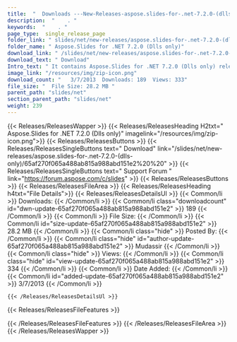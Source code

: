 ```yaml
---
title:  "  Downloads ---New-Releases-aspose.slides-for-.net-7.2.0-(dlls-only) . " 
description:  "    . " 
keywords:  "    . " 
page_type:  single_release_page
folder_link: " slides/net/new-releases/aspose.slides-for-.net-7.2.0-(dlls-only)/"
folder_name: " Aspose.Slides for .NET 7.2.0 (Dlls only)"
download_link: " /slides/net/new-releases/aspose.slides-for-.net-7.2.0-(dlls-only)/65af270f065a488ab815a988abd151e2"
download_text: " Download"
Intro_text: " It contains Aspose.Slides for .NET 7.2.0 (Dlls only) release."
image_link: "/resources/img/zip-icon.png"
download_count: "   3/7/2013  Downloads: 189  Views: 333"
file_size: "  File Size: 28.2 MB "
parent_path: "slides/net"
section_parent_path: "slides/net"
weight: 239 
---
```


{{< Releases/ReleasesWapper >}}
  {{< Releases/ReleasesHeading H2txt=" Aspose.Slides for .NET 7.2.0 (Dlls only)" imagelink="/resources/img/zip-icon.png">}}
  {{< Releases/ReleasesButtons >}}
    {{< Releases/ReleasesSingleButtons text=" Download" link="/slides/net/new-releases/aspose.slides-for-.net-7.2.0-(dlls-only)/65af270f065a488ab815a988abd151e2%20%20" >}}
    {{< Releases/ReleasesSingleButtons text=" Support Forum " link="https://forum.aspose.com/c/slides" >}}
  {{< Releases/ReleasesButtons >}}
  {{< Releases/ReleasesFileArea >}}
    {{< Releases/ReleasesHeading h4txt="File Details">}}
    {{< Releases/ReleasesDetailsUl >}}
            {{< Common/li  >}} Downloads: {{< /Common/li >}} 
      {{< Common/li class="downloadcount" id="dwn-update-65af270f065a488ab815a988abd151e2" >}} 189 {{< /Common/li >}} 
      {{< Common/li  >}} File Size: {{< /Common/li >}} 
      {{< Common/li id="size-update-65af270f065a488ab815a988abd151e2" >}} 28.2 MB {{< /Common/li >}} 
      {{< Common/li  class="hide" >}} Posted By: {{< /Common/li >}} 
      {{< Common/li class="hide" id="author-update-65af270f065a488ab815a988abd151e2" >}} Mudassir {{< /Common/li >}} 
      {{< Common/li class="hide"  >}} Views: {{< /Common/li >}} 
      {{< Common/li class="hide" id="view-update-65af270f065a488ab815a988abd151e2" >}} 334 {{< /Common/li >}} 
      {{< Common/li  >}} Date Added: {{< /Common/li >}} 
      {{< Common/li id="added-update-65af270f065a488ab815a988abd151e2" >}} 3/7/2013 {{< /Common/li >}} 

    {{< /Releases/ReleasesDetailsUl >}}

  {{< Releases/ReleasesFileFeatures >}}
      
  {{< /Releases/ReleasesFileFeatures >}}
 {{< /Releases/ReleasesFileArea >}}
{{< /Releases/ReleasesWapper >}}


